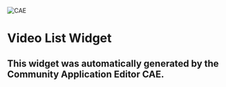 ![CAE](https://github.com/CAE-Community-Application-Editor/frontendComponent-Video-List-Widget/blob/gh-pages/img/logo.png)  

Video List Widget
===================


This widget was automatically generated by the Community Application Editor CAE.  
---------------
